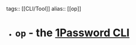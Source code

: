 tags:: [[CLI/Tool]]
alias:: [[op]]

- # `op` - the [1Password CLI](https://developer.1password.com/docs/cli/)